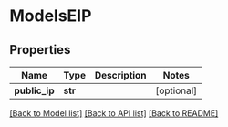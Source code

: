# ModelsEIP

## Properties
Name | Type | Description | Notes
------------ | ------------- | ------------- | -------------
**public_ip** | **str** |  | [optional] 

[[Back to Model list]](../README.md#documentation-for-models) [[Back to API list]](../README.md#documentation-for-api-endpoints) [[Back to README]](../README.md)


